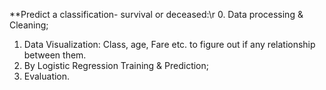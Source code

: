**Predict a classification- survival or deceased:\r
0. Data processing & Cleaning;
1. Data Visualization: Class, age, Fare etc. to figure out if any relationship between them.
1. By Logistic Regression Training & Prediction;
2. Evaluation.

